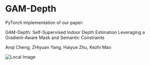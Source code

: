 # GAM-Depth
PyTorch implementation of our paper:

GAM-Depth: Self-Supervised Indoor Depth Estimation Leveraging a Gradient-Aware Mask and Semantic Constraints

Anqi Cheng, ZHiyuan Yang, Haiyue Zhu, Kezhi Mao

![Local Image](images/example.png)
